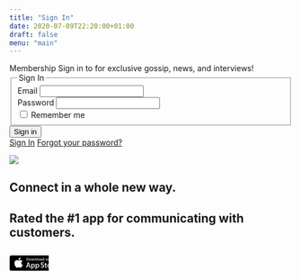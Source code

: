```yaml
---
title: "Sign In"
date: 2020-07-09T22:20:00+01:00
draft: false
menu: "main"
---
```

<div class="tj f2 lh-copy b i fl">Membership Sign in to for exclusive gossip, news, and interviews!
</div>




<main class="pa4 black-80">
  <form class="measure center">
    <fieldset id="sign_up" class="ba b--transparent ph0 mh0">
      <legend class="f4 fw6 ph0 mh0">Sign In</legend>
      <div class="mt3">
        <label class="db fw6 lh-copy f6" for="email-address">Email</label>
        <input class="pa2 input-reset ba bg-transparent hover-bg-black hover-white w-100" type="email" name="email-address"  id="email-address">
      </div>
      <div class="mv3">
        <label class="db fw6 lh-copy f6" for="password">Password</label>
        <input class="b pa2 input-reset ba bg-transparent hover-bg-black hover-white w-100" type="password" name="password"  id="password">
      </div>
      <label class="pa0 ma0 lh-copy f6 pointer"><input type="checkbox"> Remember me</label>
    </fieldset>
    <div class="">
      <input class="b ph3 pv2 input-reset ba b--black bg-transparent grow pointer f6 dib" type="submit" value="Sign in">
    </div>
    <div class="lh-copy mt3">
      <a href="#0" class="f6 link dim black db">Sign In</a>
      <a href="#0" class="f6 link dim black db">Forgot your password?</a>
    </div>
  </form>
</main>


<p class="pre measure">
<div class="outline bg-white fl w-100 pa2"><section class="flex-ns vh-10 items-center">
  <div class="mw6 ph5">
    <img src="http://tachyons.io/img/iPhone7Vertical.jpg"> 
  </div>
  <div class="tc tl-ns ph3">
    <h1 class="f3 f1-l fw2 mb3 mt4 mt0-ns">Connect in a whole new way.</h1>
    <h2 class="f5 f3-l fw1 mb4 mb5-l lh-title">Rated the #1 app for communicating with customers.</h2>
    <a href="https://www.amazon.com/Apple-iPhone-Warranty-Unlocked-Cellphone/dp/B015E8UTIU/ref=sr_1_2?ie=UTF8&qid=1481330742&sr=8-2&keywords=iphone+6s" class="dib grow">
      <svg version="1.1" id="US_UK_Download_on_the" xmlns="http://www.w3.org/2000/svg" xmlns:xlink="http://www.w3.org/1999/xlink"
        x="0px" y="0px" width="70px" height="50px" viewBox="0 0 100 40" enable-background="new 0 0 100 40" xml:space="preserve">
        <g>
          <path fill="#A6A6A6" d="M130.197,40H4.729C2.122,40,0,37.872,0,35.267V4.726C0,2.12,2.122,0,4.729,0h125.468
          C132.803,0,135,2.12,135,4.726v30.541C135,37.872,132.803,40,130.197,40L130.197,40z"/>
          <path d="M134.032,35.268c0,2.116-1.714,3.83-3.834,3.83H4.729c-2.119,0-3.839-1.714-3.839-3.83V4.725
          c0-2.115,1.72-3.835,3.839-3.835h125.468c2.121,0,3.834,1.72,3.834,3.835L134.032,35.268L134.032,35.268z"/>
          <g>
            <g>
              <path fill="#FFFFFF" d="M30.128,19.784c-0.029-3.223,2.639-4.791,2.761-4.864c-1.511-2.203-3.853-2.504-4.676-2.528
              c-1.967-0.207-3.875,1.177-4.877,1.177c-1.022,0-2.565-1.157-4.228-1.123c-2.14,0.033-4.142,1.272-5.24,3.196
              c-2.266,3.923-0.576,9.688,1.595,12.859c1.086,1.553,2.355,3.287,4.016,3.226c1.625-0.067,2.232-1.036,4.193-1.036
              c1.943,0,2.513,1.036,4.207,0.997c1.744-0.028,2.842-1.56,3.89-3.127c1.255-1.78,1.759-3.533,1.779-3.623
              C33.507,24.924,30.161,23.647,30.128,19.784z"/>
              <path fill="#FFFFFF" d="M26.928,10.306c0.874-1.093,1.472-2.58,1.306-4.089c-1.265,0.056-2.847,0.875-3.758,1.944
              c-0.806,0.942-1.526,2.486-1.34,3.938C24.557,12.205,26.016,11.382,26.928,10.306z"/>
            </g>
          </g>
          <g>
            <path fill="#FFFFFF" d="M53.645,31.504h-2.271l-1.244-3.909h-4.324l-1.185,3.909h-2.211l4.284-13.308h2.646L53.645,31.504z
            M49.755,25.955L48.63,22.48c-0.119-0.355-0.342-1.191-0.671-2.507h-0.04c-0.131,0.566-0.342,1.402-0.632,2.507l-1.105,3.475
            H49.755z"/>
            <path fill="#FFFFFF" d="M64.662,26.588c0,1.632-0.441,2.922-1.323,3.869c-0.79,0.843-1.771,1.264-2.942,1.264
            c-1.264,0-2.172-0.454-2.725-1.362h-0.04v5.055h-2.132V25.067c0-1.026-0.027-2.079-0.079-3.159h1.875l0.119,1.521h0.04
            c0.711-1.146,1.79-1.718,3.238-1.718c1.132,0,2.077,0.447,2.833,1.342C64.284,23.949,64.662,25.127,64.662,26.588z M62.49,26.666
            c0-0.934-0.21-1.704-0.632-2.31c-0.461-0.632-1.08-0.948-1.856-0.948c-0.526,0-1.004,0.176-1.431,0.523
            c-0.428,0.35-0.708,0.807-0.839,1.373c-0.066,0.264-0.099,0.48-0.099,0.65v1.6c0,0.698,0.214,1.287,0.642,1.768
            s0.984,0.721,1.668,0.721c0.803,0,1.428-0.31,1.875-0.928C62.266,28.496,62.49,27.68,62.49,26.666z"/>
            <path fill="#FFFFFF" d="M75.699,26.588c0,1.632-0.441,2.922-1.324,3.869c-0.789,0.843-1.77,1.264-2.941,1.264
            c-1.264,0-2.172-0.454-2.724-1.362H68.67v5.055h-2.132V25.067c0-1.026-0.027-2.079-0.079-3.159h1.875l0.119,1.521h0.04
            c0.71-1.146,1.789-1.718,3.238-1.718c1.131,0,2.076,0.447,2.834,1.342C75.32,23.949,75.699,25.127,75.699,26.588z M73.527,26.666
            c0-0.934-0.211-1.704-0.633-2.31c-0.461-0.632-1.078-0.948-1.855-0.948c-0.527,0-1.004,0.176-1.432,0.523
            c-0.428,0.35-0.707,0.807-0.838,1.373c-0.065,0.264-0.099,0.48-0.099,0.65v1.6c0,0.698,0.214,1.287,0.64,1.768
            c0.428,0.48,0.984,0.721,1.67,0.721c0.803,0,1.428-0.31,1.875-0.928C73.303,28.496,73.527,27.68,73.527,26.666z"/>
            <path fill="#FFFFFF" d="M88.039,27.772c0,1.132-0.393,2.053-1.182,2.764c-0.867,0.777-2.074,1.165-3.625,1.165
            c-1.432,0-2.58-0.276-3.449-0.829l0.494-1.777c0.936,0.566,1.963,0.85,3.082,0.85c0.803,0,1.428-0.182,1.877-0.544
            c0.447-0.362,0.67-0.848,0.67-1.454c0-0.54-0.184-0.995-0.553-1.364c-0.367-0.369-0.98-0.712-1.836-1.029
            c-2.33-0.869-3.494-2.142-3.494-3.816c0-1.094,0.408-1.991,1.225-2.689c0.814-0.699,1.9-1.048,3.258-1.048
            c1.211,0,2.217,0.211,3.02,0.632l-0.533,1.738c-0.75-0.408-1.598-0.612-2.547-0.612c-0.75,0-1.336,0.185-1.756,0.553
            c-0.355,0.329-0.533,0.73-0.533,1.205c0,0.526,0.203,0.961,0.611,1.303c0.355,0.316,1,0.658,1.936,1.027
            c1.145,0.461,1.986,1,2.527,1.618C87.77,26.081,88.039,26.852,88.039,27.772z"/>
            <path fill="#FFFFFF" d="M95.088,23.508h-2.35v4.659c0,1.185,0.414,1.777,1.244,1.777c0.381,0,0.697-0.033,0.947-0.099l0.059,1.619
            c-0.42,0.157-0.973,0.236-1.658,0.236c-0.842,0-1.5-0.257-1.975-0.77c-0.473-0.514-0.711-1.376-0.711-2.587v-4.837h-1.4v-1.6h1.4
            v-1.757l2.094-0.632v2.389h2.35V23.508z"/>
            <path fill="#FFFFFF" d="M105.691,26.627c0,1.475-0.422,2.686-1.264,3.633c-0.883,0.975-2.055,1.461-3.516,1.461
            c-1.408,0-2.529-0.467-3.365-1.401s-1.254-2.113-1.254-3.534c0-1.487,0.43-2.705,1.293-3.652c0.861-0.948,2.023-1.422,3.484-1.422
            c1.408,0,2.541,0.467,3.396,1.402C105.283,24.021,105.691,25.192,105.691,26.627z M103.479,26.696
            c0-0.885-0.189-1.644-0.572-2.277c-0.447-0.766-1.086-1.148-1.914-1.148c-0.857,0-1.508,0.383-1.955,1.148
            c-0.383,0.634-0.572,1.405-0.572,2.317c0,0.885,0.189,1.644,0.572,2.276c0.461,0.766,1.105,1.148,1.936,1.148
            c0.814,0,1.453-0.39,1.914-1.168C103.281,28.347,103.479,27.58,103.479,26.696z"/>
            <path fill="#FFFFFF" d="M112.621,23.783c-0.211-0.039-0.436-0.059-0.672-0.059c-0.75,0-1.33,0.283-1.738,0.85
            c-0.355,0.5-0.533,1.132-0.533,1.895v5.035h-2.131l0.02-6.574c0-1.106-0.027-2.113-0.08-3.021h1.857l0.078,1.836h0.059
            c0.225-0.631,0.58-1.139,1.066-1.52c0.475-0.343,0.988-0.514,1.541-0.514c0.197,0,0.375,0.014,0.533,0.039V23.783z"/>
            <path fill="#FFFFFF" d="M122.156,26.252c0,0.382-0.025,0.704-0.078,0.967h-6.396c0.025,0.948,0.334,1.673,0.928,2.173
            c0.539,0.447,1.236,0.671,2.092,0.671c0.947,0,1.811-0.151,2.588-0.454l0.334,1.48c-0.908,0.396-1.98,0.593-3.217,0.593
            c-1.488,0-2.656-0.438-3.506-1.313c-0.848-0.875-1.273-2.05-1.273-3.524c0-1.447,0.395-2.652,1.186-3.613
            c0.828-1.026,1.947-1.539,3.355-1.539c1.383,0,2.43,0.513,3.141,1.539C121.873,24.047,122.156,25.055,122.156,26.252z
            M120.123,25.699c0.014-0.632-0.125-1.178-0.414-1.639c-0.369-0.593-0.936-0.889-1.699-0.889c-0.697,0-1.264,0.289-1.697,0.869
            c-0.355,0.461-0.566,1.014-0.631,1.658H120.123z"/>
          </g>
          <g>
            <g>
              <path fill="#FFFFFF" d="M49.05,10.009c0,1.177-0.353,2.063-1.058,2.658c-0.653,0.549-1.581,0.824-2.783,0.824
              c-0.596,0-1.106-0.026-1.533-0.078V6.982c0.557-0.09,1.157-0.136,1.805-0.136c1.145,0,2.008,0.249,2.59,0.747
              C48.723,8.156,49.05,8.961,49.05,10.009z M47.945,10.038c0-0.763-0.202-1.348-0.606-1.756c-0.404-0.407-0.994-0.611-1.771-0.611
              c-0.33,0-0.611,0.022-0.844,0.068v4.889c0.129,0.02,0.365,0.029,0.708,0.029c0.802,0,1.421-0.223,1.857-0.669
              S47.945,10.892,47.945,10.038z"/>
              <path fill="#FFFFFF" d="M54.909,11.037c0,0.725-0.207,1.319-0.621,1.785c-0.434,0.479-1.009,0.718-1.727,0.718
              c-0.692,0-1.243-0.229-1.654-0.689c-0.41-0.459-0.615-1.038-0.615-1.736c0-0.73,0.211-1.329,0.635-1.794s0.994-0.698,1.712-0.698
              c0.692,0,1.248,0.229,1.669,0.688C54.708,9.757,54.909,10.333,54.909,11.037z M53.822,11.071c0-0.435-0.094-0.808-0.281-1.119
              c-0.22-0.376-0.533-0.564-0.94-0.564c-0.421,0-0.741,0.188-0.961,0.564c-0.188,0.311-0.281,0.69-0.281,1.138
              c0,0.435,0.094,0.808,0.281,1.119c0.227,0.376,0.543,0.564,0.951,0.564c0.4,0,0.714-0.191,0.94-0.574
              C53.725,11.882,53.822,11.506,53.822,11.071z"/>
              <path fill="#FFFFFF" d="M62.765,8.719l-1.475,4.714h-0.96l-0.611-2.047c-0.155-0.511-0.281-1.019-0.379-1.523h-0.019
              c-0.091,0.518-0.217,1.025-0.379,1.523l-0.649,2.047h-0.971l-1.387-4.714h1.077l0.533,2.241c0.129,0.53,0.235,1.035,0.32,1.513
              h0.019c0.078-0.394,0.207-0.896,0.389-1.503l0.669-2.25h0.854l0.641,2.202c0.155,0.537,0.281,1.054,0.378,1.552h0.029
              c0.071-0.485,0.178-1.002,0.32-1.552l0.572-2.202H62.765z"/>
              <path fill="#FFFFFF" d="M68.198,13.433H67.15v-2.7c0-0.832-0.316-1.248-0.95-1.248c-0.311,0-0.562,0.114-0.757,0.343
              c-0.193,0.229-0.291,0.499-0.291,0.808v2.796h-1.048v-3.366c0-0.414-0.013-0.863-0.038-1.349h0.921l0.049,0.737h0.029
              c0.122-0.229,0.304-0.418,0.543-0.569c0.284-0.176,0.602-0.265,0.95-0.265c0.44,0,0.806,0.142,1.097,0.427
              c0.362,0.349,0.543,0.87,0.543,1.562V13.433z"/>
              <path fill="#FFFFFF" d="M71.088,13.433h-1.047V6.556h1.047V13.433z"/>
              <path fill="#FFFFFF" d="M77.258,11.037c0,0.725-0.207,1.319-0.621,1.785c-0.434,0.479-1.01,0.718-1.727,0.718
              c-0.693,0-1.244-0.229-1.654-0.689c-0.41-0.459-0.615-1.038-0.615-1.736c0-0.73,0.211-1.329,0.635-1.794s0.994-0.698,1.711-0.698
              c0.693,0,1.248,0.229,1.67,0.688C77.057,9.757,77.258,10.333,77.258,11.037z M76.17,11.071c0-0.435-0.094-0.808-0.281-1.119
              c-0.219-0.376-0.533-0.564-0.939-0.564c-0.422,0-0.742,0.188-0.961,0.564c-0.188,0.311-0.281,0.69-0.281,1.138
              c0,0.435,0.094,0.808,0.281,1.119c0.227,0.376,0.543,0.564,0.951,0.564c0.4,0,0.713-0.191,0.939-0.574
              C76.074,11.882,76.17,11.506,76.17,11.071z"/>
              <path fill="#FFFFFF" d="M82.33,13.433h-0.941l-0.078-0.543h-0.029c-0.322,0.433-0.781,0.65-1.377,0.65
              c-0.445,0-0.805-0.143-1.076-0.427c-0.246-0.258-0.369-0.579-0.369-0.96c0-0.576,0.24-1.015,0.723-1.319
              c0.482-0.304,1.16-0.453,2.033-0.446V10.3c0-0.621-0.326-0.931-0.979-0.931c-0.465,0-0.875,0.117-1.229,0.349l-0.213-0.688
              c0.438-0.271,0.979-0.407,1.617-0.407c1.232,0,1.85,0.65,1.85,1.95v1.736C82.262,12.78,82.285,13.155,82.33,13.433z
              M81.242,11.813v-0.727c-1.156-0.02-1.734,0.297-1.734,0.95c0,0.246,0.066,0.43,0.201,0.553c0.135,0.123,0.307,0.184,0.512,0.184
              c0.23,0,0.445-0.073,0.641-0.218c0.197-0.146,0.318-0.331,0.363-0.558C81.236,11.946,81.242,11.884,81.242,11.813z"/>
              <path fill="#FFFFFF" d="M88.285,13.433h-0.93l-0.049-0.757h-0.029c-0.297,0.576-0.803,0.864-1.514,0.864
              c-0.568,0-1.041-0.223-1.416-0.669s-0.562-1.025-0.562-1.736c0-0.763,0.203-1.381,0.611-1.853c0.395-0.44,0.879-0.66,1.455-0.66
              c0.633,0,1.076,0.213,1.328,0.64h0.02V6.556h1.049v5.607C88.248,12.622,88.26,13.045,88.285,13.433z M87.199,11.445v-0.786
              c0-0.136-0.01-0.246-0.029-0.33c-0.059-0.252-0.186-0.464-0.379-0.635c-0.195-0.171-0.43-0.257-0.701-0.257
              c-0.391,0-0.697,0.155-0.922,0.466c-0.223,0.311-0.336,0.708-0.336,1.193c0,0.466,0.107,0.844,0.322,1.135
              c0.227,0.31,0.533,0.465,0.916,0.465c0.344,0,0.619-0.129,0.828-0.388C87.1,12.069,87.199,11.781,87.199,11.445z"/>
              <path fill="#FFFFFF" d="M97.248,11.037c0,0.725-0.207,1.319-0.621,1.785c-0.434,0.479-1.008,0.718-1.727,0.718
              c-0.691,0-1.242-0.229-1.654-0.689c-0.41-0.459-0.615-1.038-0.615-1.736c0-0.73,0.211-1.329,0.635-1.794s0.994-0.698,1.713-0.698
              c0.691,0,1.248,0.229,1.668,0.688C97.047,9.757,97.248,10.333,97.248,11.037z M96.162,11.071c0-0.435-0.094-0.808-0.281-1.119
              c-0.221-0.376-0.533-0.564-0.941-0.564c-0.42,0-0.74,0.188-0.961,0.564c-0.188,0.311-0.281,0.69-0.281,1.138
              c0,0.435,0.094,0.808,0.281,1.119c0.227,0.376,0.543,0.564,0.951,0.564c0.4,0,0.715-0.191,0.941-0.574
              C96.064,11.882,96.162,11.506,96.162,11.071z"/>
              <path fill="#FFFFFF" d="M102.883,13.433h-1.047v-2.7c0-0.832-0.316-1.248-0.951-1.248c-0.311,0-0.562,0.114-0.756,0.343
              s-0.291,0.499-0.291,0.808v2.796h-1.049v-3.366c0-0.414-0.012-0.863-0.037-1.349h0.92l0.049,0.737h0.029
              c0.123-0.229,0.305-0.418,0.543-0.569c0.285-0.176,0.602-0.265,0.951-0.265c0.439,0,0.805,0.142,1.096,0.427
              c0.363,0.349,0.543,0.87,0.543,1.562V13.433z"/>
              <path fill="#FFFFFF" d="M109.936,9.504h-1.154v2.29c0,0.582,0.205,0.873,0.611,0.873c0.188,0,0.344-0.016,0.467-0.049
              l0.027,0.795c-0.207,0.078-0.479,0.117-0.814,0.117c-0.414,0-0.736-0.126-0.969-0.378c-0.234-0.252-0.35-0.676-0.35-1.271V9.504
              h-0.689V8.719h0.689V7.855l1.027-0.31v1.173h1.154V9.504z"/>
              <path fill="#FFFFFF" d="M115.484,13.433h-1.049v-2.68c0-0.845-0.316-1.268-0.949-1.268c-0.486,0-0.818,0.245-1,0.735
              c-0.031,0.103-0.049,0.229-0.049,0.377v2.835h-1.047V6.556h1.047v2.841h0.02c0.33-0.517,0.803-0.775,1.416-0.775
              c0.434,0,0.793,0.142,1.078,0.427c0.355,0.355,0.533,0.883,0.533,1.581V13.433z"/>
              <path fill="#FFFFFF" d="M121.207,10.853c0,0.188-0.014,0.346-0.039,0.475h-3.143c0.014,0.466,0.164,0.821,0.455,1.067
              c0.266,0.22,0.609,0.33,1.029,0.33c0.465,0,0.889-0.074,1.271-0.223l0.164,0.728c-0.447,0.194-0.973,0.291-1.582,0.291
              c-0.73,0-1.305-0.215-1.721-0.645c-0.418-0.43-0.625-1.007-0.625-1.731c0-0.711,0.193-1.303,0.582-1.775
              c0.406-0.504,0.955-0.756,1.648-0.756c0.678,0,1.193,0.252,1.541,0.756C121.068,9.77,121.207,10.265,121.207,10.853z
              M120.207,10.582c0.008-0.311-0.061-0.579-0.203-0.805c-0.182-0.291-0.459-0.437-0.834-0.437c-0.342,0-0.621,0.142-0.834,0.427
              c-0.174,0.227-0.277,0.498-0.311,0.815H120.207z"/>
            </g>
          </g>
        </g>
      </svg>
    </a>
  </div>
</section>
</p>

</div>